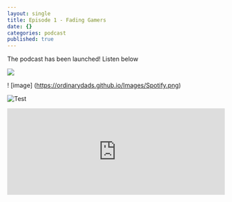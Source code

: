 ```yaml
---
layout: single
title: Episode 1 - Fading Gamers
date: {}
categories: podcast
published: true
---
```


The podcast has been launched! Listen below

<a href="https://open.spotify.com/show/5u6qyzeOUh3gIfsuNpjJTj">
<img src=“Https://ordinarydads.githiub.io/Images/Spotify.png”>
</a>

! [image] (https://ordinarydads.github.io/Images/Spotify.png)

![Test]({{site.baseurl}}/_posts/086B0EF2-90D7-4320-AFD2-91868F725612.png)


<iframe width="100%" height="200" src="https://player.whooshkaa.com/player/episode/id/341112?visual=true&sharing=true" frameborder="0" Ng style="width: 100%; height: 200px"></iframe>

 


<!--stackedit_data:
eyJoaXN0b3J5IjpbMTk2Njk0MzMwNCwtMzg4ODA4OTA5LDE2MT
k0NTk0MjIsMTkyNDE1NDc1MF19
-->

